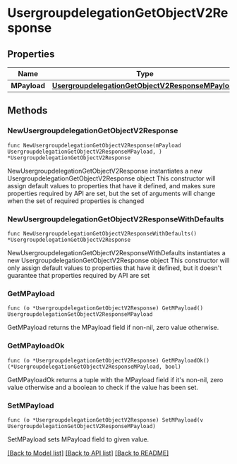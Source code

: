 # UsergroupdelegationGetObjectV2Response

## Properties

Name | Type | Description | Notes
------------ | ------------- | ------------- | -------------
**MPayload** | [**UsergroupdelegationGetObjectV2ResponseMPayload**](UsergroupdelegationGetObjectV2ResponseMPayload.md) |  | 

## Methods

### NewUsergroupdelegationGetObjectV2Response

`func NewUsergroupdelegationGetObjectV2Response(mPayload UsergroupdelegationGetObjectV2ResponseMPayload, ) *UsergroupdelegationGetObjectV2Response`

NewUsergroupdelegationGetObjectV2Response instantiates a new UsergroupdelegationGetObjectV2Response object
This constructor will assign default values to properties that have it defined,
and makes sure properties required by API are set, but the set of arguments
will change when the set of required properties is changed

### NewUsergroupdelegationGetObjectV2ResponseWithDefaults

`func NewUsergroupdelegationGetObjectV2ResponseWithDefaults() *UsergroupdelegationGetObjectV2Response`

NewUsergroupdelegationGetObjectV2ResponseWithDefaults instantiates a new UsergroupdelegationGetObjectV2Response object
This constructor will only assign default values to properties that have it defined,
but it doesn't guarantee that properties required by API are set

### GetMPayload

`func (o *UsergroupdelegationGetObjectV2Response) GetMPayload() UsergroupdelegationGetObjectV2ResponseMPayload`

GetMPayload returns the MPayload field if non-nil, zero value otherwise.

### GetMPayloadOk

`func (o *UsergroupdelegationGetObjectV2Response) GetMPayloadOk() (*UsergroupdelegationGetObjectV2ResponseMPayload, bool)`

GetMPayloadOk returns a tuple with the MPayload field if it's non-nil, zero value otherwise
and a boolean to check if the value has been set.

### SetMPayload

`func (o *UsergroupdelegationGetObjectV2Response) SetMPayload(v UsergroupdelegationGetObjectV2ResponseMPayload)`

SetMPayload sets MPayload field to given value.



[[Back to Model list]](../README.md#documentation-for-models) [[Back to API list]](../README.md#documentation-for-api-endpoints) [[Back to README]](../README.md)


